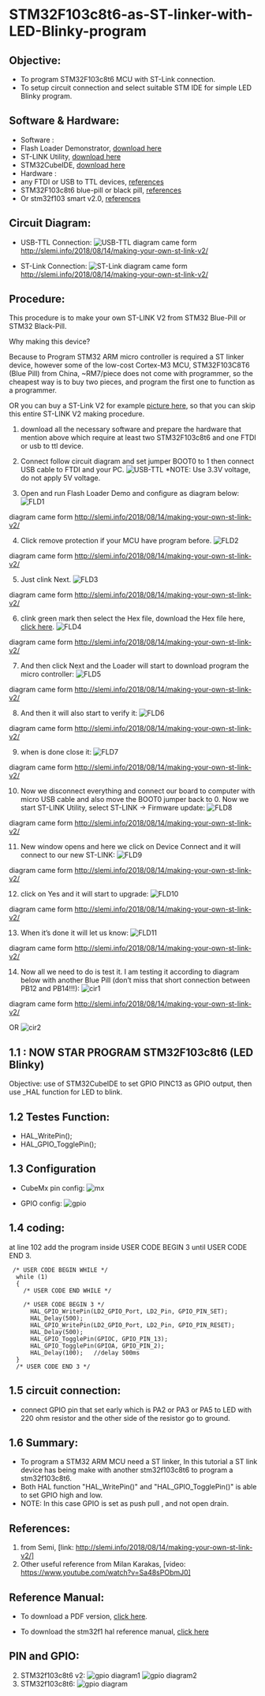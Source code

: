 # STM32F103c8t6-as-ST-linker-with-LED-Blinky-program

Objective:
----------------
- To program STM32F103c8t6 MCU with ST-Link connection.
- To setup circuit connection and select suitable STM IDE for simple LED Blinky program.

Software & Hardware:
-----------------------------
- Software :
 - Flash Loader Demonstrator, [download here](https://www.st.com/en/development-tools/flasher-stm32.html)
 - ST-LINK Utility, [download here](https://www.st.com/en/development-tools/stsw-link004.html)
 - STM32CubeIDE, [download here](https://blog.st.com/stm32cubeide-free-ide/)
- Hardware :
 - any FTDI or USB to TTL devices, [references](https://shopee.com.my/FT232RL-FTDI-USB-adapter-to-TTL-Converter-Module-5V-3.3V-For-Arduino-Blue-TE321-i.119159849.1942296920)
 - STM32F103c8t6 blue-pill or black pill, [references](https://shopee.com.my/product/119159849/1952461096)
 -  Or stm32f103 smart v2.0, [references](https://shopee.com.my/STM32F103C8T6-ARM-STM32-Minimum-System-Development-Board-STM32-Core-Board-i.119159849.1948146478)

Circuit Diagram:
----------------------
- USB-TTL Connection:
![USB-TTL](https://trello-attachments.s3.amazonaws.com/5cfb2a7f4ca2765857569561/5cfb8538a516a963889e6b74/c3f390c7bc40071c61d83519f47004eb/image.png)
diagram came form http://slemi.info/2018/08/14/making-your-own-st-link-v2/

- ST-Link Connection:
![ST-Link](https://trello-attachments.s3.amazonaws.com/5cfb8538a516a963889e6b74/730x410/8fe23f1b2b72a9cc1bda804c848c4e59/image.png)
diagram came form http://slemi.info/2018/08/14/making-your-own-st-link-v2/

Procedure:
------------
This procedure is to make your own ST-LINK V2 from STM32 Blue-Pill or STM32 Black-Pill. 

Why making this device?

 Because to Program STM32 ARM micro controller is required a ST linker device, however some of the low-cost Cortex-M3 MCU, STM32F103C8T6 (Blue Pill) from China, ~RM7/piece does not come with programmer, so the cheapest way is to buy two pieces, and program the first one to function as a programmer.

 OR you can buy a ST-Link V2 for example [picture here](https://shopee.com.my/ST-Link-V2-Mini-STM8-STM8STM32-Simulator-Download-Color-Random-i.133282937.2424131306), so that you can skip this entire ST-LINK V2 making procedure.

1. download all the necessary software and prepare the hardware that mention above which require at least two STM32F103c8t6 and one FTDI or usb to ttl device.

2. Connect follow circuit diagram and set jumper BOOT0 to 1 then connect USB cable to FTDI and your PC. 
![USB-TTL](https://trello-attachments.s3.amazonaws.com/5cee4774d8fcdd32c2d51358/5d7f01c7cb26a91ef2c681dd/e4c92258c73028613f4fdb939cb2021f/image.png)
*NOTE: Use 3.3V voltage, do not apply 5V voltage.

3. Open and run Flash Loader Demo and configure as diagram below:
![FLD1](https://trello-attachments.s3.amazonaws.com/5cee4774d8fcdd32c2d51358/5d7f01c7cb26a91ef2c681dd/94534fe058ac37553d53f89affefafcb/image.png)

diagram came form http://slemi.info/2018/08/14/making-your-own-st-link-v2/

4. Click remove protection if your MCU have program before.
 ![FLD2](https://trello-attachments.s3.amazonaws.com/5cee4774d8fcdd32c2d51358/5d7f01c7cb26a91ef2c681dd/779879d273bfcfaded2105864df26f5c/image.png)
 
diagram came form http://slemi.info/2018/08/14/making-your-own-st-link-v2/

5. Just clink Next.
![FLD3](https://trello-attachments.s3.amazonaws.com/5cee4774d8fcdd32c2d51358/5d7f01c7cb26a91ef2c681dd/bdfa413d607d0d06292579675175643b/image.png)

diagram came form http://slemi.info/2018/08/14/making-your-own-st-link-v2/

6. clink green mark then select the Hex file, download the Hex file here, [click here](https://trello-attachments.s3.amazonaws.com/5cee4774d8fcdd32c2d51358/5d7f01c7cb26a91ef2c681dd/c8cf474669aaf68266874c717dab1d2a/hex.hex).
![FLD4](https://trello-attachments.s3.amazonaws.com/5cee4774d8fcdd32c2d51358/5d7f01c7cb26a91ef2c681dd/bf4823053fe3ee68e2a48796d55c4ee7/image.png)

diagram came form http://slemi.info/2018/08/14/making-your-own-st-link-v2/

7. And then click Next and the Loader will start to download program the micro controller:
![FLD5](https://trello-attachments.s3.amazonaws.com/5cee4774d8fcdd32c2d51358/5d7f01c7cb26a91ef2c681dd/9fc47373b4ddb3bf199d7247bd34dc1e/image.png)

diagram came form http://slemi.info/2018/08/14/making-your-own-st-link-v2/

8. And then it will also start to verify it:
![FLD6](https://trello-attachments.s3.amazonaws.com/5cee4774d8fcdd32c2d51358/5d7f01c7cb26a91ef2c681dd/7ba9fa2ee97b27d2b3b917665fb8b94a/image.png)

diagram came form http://slemi.info/2018/08/14/making-your-own-st-link-v2/

9. when is done close it:
![FLD7](https://trello-attachments.s3.amazonaws.com/5cee4774d8fcdd32c2d51358/5d7f01c7cb26a91ef2c681dd/151e9d83321c51f55c3165c4a4c2578d/image.png)

diagram came form http://slemi.info/2018/08/14/making-your-own-st-link-v2/

10. Now we disconnect everything and connect our board to computer with micro USB cable and also move the BOOT0 jumper back to 0. Now we start ST-LINK Utility, select ST-LINK -> Firmware update:
![FLD8](https://trello-attachments.s3.amazonaws.com/5cee4774d8fcdd32c2d51358/5d7f01c7cb26a91ef2c681dd/3b5b3893c6b14fc86bceee3e29be8929/image.png)

diagram came form http://slemi.info/2018/08/14/making-your-own-st-link-v2/

11. New window opens and here we click on Device Connect and it will connect to our new ST-LINK:
![FLD9](https://trello-attachments.s3.amazonaws.com/5cee4774d8fcdd32c2d51358/5d7f01c7cb26a91ef2c681dd/d5bfba5c252155d40b10334b3ed71870/image.png)

diagram came form http://slemi.info/2018/08/14/making-your-own-st-link-v2/

12. click on Yes and it will start to upgrade:
![FLD10](https://trello-attachments.s3.amazonaws.com/5cee4774d8fcdd32c2d51358/5d7f01c7cb26a91ef2c681dd/7009f196683b80e7aae1fff13df39bf6/image.png)

diagram came form http://slemi.info/2018/08/14/making-your-own-st-link-v2/

13. When it’s done it will let us know:
![FLD11](https://trello-attachments.s3.amazonaws.com/5cee4774d8fcdd32c2d51358/5d7f01c7cb26a91ef2c681dd/1a51af92d15fbfcf62cc8afafbc2a9ce/image.png)

diagram came form http://slemi.info/2018/08/14/making-your-own-st-link-v2/

14. Now all we need to do is test it. I am testing it according to diagram below with another Blue Pill (don’t miss that short connection between PB12 and PB14!!!):
![cir1](https://trello-attachments.s3.amazonaws.com/5cee4774d8fcdd32c2d51358/5d7f01c7cb26a91ef2c681dd/68c1ce389b35a5ce95d869dfbb74bcdb/image.png)

diagram came form http://slemi.info/2018/08/14/making-your-own-st-link-v2/

OR 
![cir2](https://trello-attachments.s3.amazonaws.com/5cfb8a844ca27658575ca5ea/1033x489/c2aea311fc181d6d204bea7987f02bad/stm32_to_stm32v2.png)


1.1 : NOW STAR PROGRAM STM32F103c8t6 (LED Blinky)
--------------------------------------------------------------
Objective: use of STM32CubeIDE to set GPIO PINC13 as GPIO output, then use _HAL function for LED to blink.

1.2 Testes Function:
------------------
- HAL_WritePin();
- HAL_GPIO_TogglePin();

1.3 Configuration
---------------------
- CubeMx pin config:
![mx](https://trello-attachments.s3.amazonaws.com/5cee4774d8fcdd32c2d51358/5d0af556149fa852bd0886fb/2fe0f9c455c862bf4137b9fb37b904c7/image.png)

- GPIO config:
![gpio](https://trello-attachments.s3.amazonaws.com/5cee4774d8fcdd32c2d51358/5d0af556149fa852bd0886fb/cc852dd70684be5b27bcf0dbe223587a/image.png)

1.4 coding:
-------------
at line 102 add the program inside USER CODE BEGIN 3 until USER CODE END 3.

```
 /* USER CODE BEGIN WHILE */
  while (1)
  {
    /* USER CODE END WHILE */

    /* USER CODE BEGIN 3 */
	  HAL_GPIO_WritePin(LD2_GPIO_Port, LD2_Pin, GPIO_PIN_SET);
	  HAL_Delay(500);
	  HAL_GPIO_WritePin(LD2_GPIO_Port, LD2_Pin, GPIO_PIN_RESET);
	  HAL_Delay(500);
	  HAL_GPIO_TogglePin(GPIOC, GPIO_PIN_13);
	  HAL_GPIO_TogglePin(GPIOA, GPIO_PIN_2);
	  HAL_Delay(100);	//delay 500ms
  }
  /* USER CODE END 3 */
```

1.5 circuit connection:
-------------------------
- connect GPIO pin that set early which is PA2 or PA3 or PA5 to LED with 220 ohm resistor and the other side of the resistor go to ground.

1.6 Summary:
---------------
- To program a STM32 ARM MCU need a ST linker, In this tutorial a ST link device has being make with another stm32f103c8t6 to program a stm32f103c8t6.
- Both HAL function "HAL_WritePin()" and "HAL_GPIO_TogglePin()" is able to set GPIO high and low.
- NOTE: In this case GPIO is set as push pull , and not open drain. 


References:
--------------
1. from Semi, [link: http://slemi.info/2018/08/14/making-your-own-st-link-v2/]
2. Other useful reference from Milan Karakas, [video: https://www.youtube.com/watch?v=Sa48sPObmJ0]

Reference Manual:
--------------------
- To download a PDF version, [click here](https://www.st.com/content/ccc/resource/technical/document/reference_manual/59/b9/ba/7f/11/af/43/d5/CD00171190.pdf/files/CD00171190.pdf/jcr:content/translations/en.CD00171190.pdf).

- To download the stm32f1 hal reference manual, [click here](https://bit.ly/2PHIAH5)

PIN and GPIO:
----------------
2. STM32f103c8t6 v2: ![gpio diagram1](https://trello-attachments.s3.amazonaws.com/5cee4774d8fcdd32c2d51358/5cf4a21627f4f931c585e8fd/d14a5eace200fc72b90fe5845f53c1cc/image.png)
![gpio diagram2](https://trello-attachments.s3.amazonaws.com/5cee4774d8fcdd32c2d51358/5cf4a21627f4f931c585e8fd/3770dd892a9bb4a3c7d90edb82de6fb3/image.png)
2. STM32f103c8t6: ![gpio diagram](https://trello-attachments.s3.amazonaws.com/5cee4774d8fcdd32c2d51358/5cf4a21627f4f931c585e8fd/68ff78b49de364ca3c22cc8120dff629/image.png)
